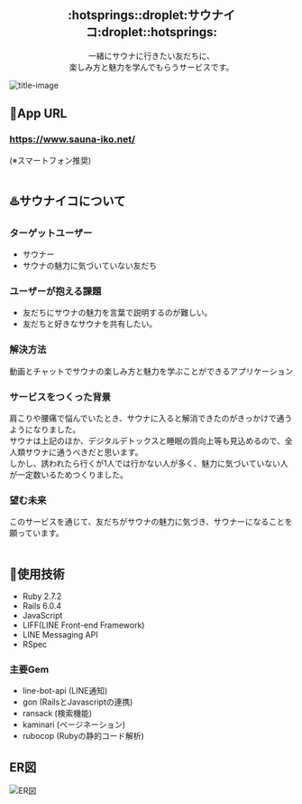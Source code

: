 <h2 align="center">:hotsprings::droplet:サウナイコ:droplet::hotsprings:</h2>
<p align="center">一緒にサウナに行きたい友だちに、<br>楽しみ方と魅力を学んでもらうサービスです。</p>

![title-image](https://user-images.githubusercontent.com/83480020/159718387-5a910a4c-2d7c-4cf1-bbe3-8fd1cd09c9e9.png)

## :link:App URL
### https://www.sauna-iko.net/
(※スマートフォン推奨)
<br>
<br>

## :hotsprings:サウナイコについて
### ターゲットユーザー
- サウナー
- サウナの魅力に気づいていない友だち

### ユーザーが抱える課題
- 友だちにサウナの魅力を言葉で説明するのが難しい。
- 友だちと好きなサウナを共有したい。

### 解決方法
動画とチャットでサウナの楽しみ方と魅力を学ぶことができるアプリケーション

### サービスをつくった背景
肩こりや腰痛で悩んでいたとき、サウナに入ると解消できたのがきっかけで通うようになりました。<br>
サウナは上記のほか、デジタルデトックスと睡眠の質向上等も見込めるので、全人類サウナに通うべきだと思います。<br>
しかし、誘われたら行くが1人では行かない人が多く、魅力に気づいていない人が一定数いるためつくりました。

### 望む未来
このサービスを通じて、友だちがサウナの魅力に気づき、サウナーになることを願っています。
<br>
<br>

## :wrench:使用技術
- Ruby 2.7.2
- Rails 6.0.4
- JavaScript
- LIFF(LINE Front-end Framework)
- LINE Messaging API
- RSpec

### 主要Gem
- line-bot-api (LINE通知)
- gon (RailsとJavascriptの連携)
- ransack (検索機能)
- kaminari (ページネーション)
- rubocop (Rubyの静的コード解析)

## ER図
![ER図](https://user-images.githubusercontent.com/83480020/160855835-2bbea32b-e800-48bc-bcbd-eaa42b479a03.png)
